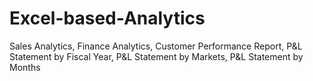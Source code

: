 # Excel-based-Analytics
Sales Analytics, Finance Analytics, Customer Performance Report, P&amp;L Statement by Fiscal Year, P&amp;L Statement by Markets, P&amp;L Statement by Months
